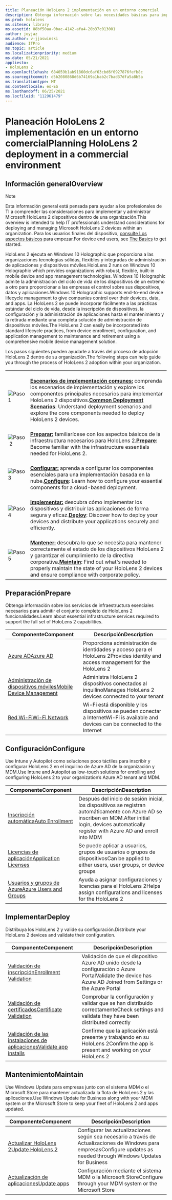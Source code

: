 ```yaml
---
title: Planeación HoloLens 2 implementación en un entorno comercial
description: Obtenga información sobre las necesidades básicas para implementar y administrar HoloLens en entornos empresariales, como la infraestructura, Azure Active Directory y la administración de dispositivos móviles.
ms.prod: hololens
ms.sitesec: library
ms.assetid: 88bf50aa-0bac-4142-afa4-20b37c013001
author: joyjaz
ms.author: v-jjaswinski
audience: ITPro
ms.topic: article
ms.localizationpriority: medium
ms.date: 05/21/2021
appliesto:
- HoloLens 2
ms.openlocfilehash: 684059b1ab91860dc6af63cbd6f0927876fefb8c
ms.sourcegitcommit: d5b2080868d6b74169a1bab2c7bad37dfa5a8b5a
ms.translationtype: MT
ms.contentlocale: es-ES
ms.lasthandoff: 06/25/2021
ms.locfileid: "112961479"
---
```

# <a name="planning-hololens-2-deployment-in-a-commercial-environment"></a><span data-ttu-id="defed-103">Planeación HoloLens 2 implementación en un entorno comercial</span><span class="sxs-lookup"><span data-stu-id="defed-103">Planning HoloLens 2 deployment in a commercial environment</span></span>

## <a name="overview"></a><span data-ttu-id="defed-104">Información general</span><span class="sxs-lookup"><span data-stu-id="defed-104">Overview</span></span>
> [!NOTE]
> <span data-ttu-id="defed-105">Esta información general está pensada para ayudar a los profesionales de TI a comprender las consideraciones para implementar y administrar Microsoft HoloLens 2 dispositivos dentro de una organización.</span><span class="sxs-lookup"><span data-stu-id="defed-105">This overview is intended to help IT professionals understand considerations for deploying and managing Microsoft HoloLens 2 devices within an organization.</span></span> <span data-ttu-id="defed-106">Para los usuarios finales del dispositivo, [consulte Los aspectos básicos](hololens2-setup.md) para empezar.</span><span class="sxs-lookup"><span data-stu-id="defed-106">For device end users, see [The Basics](hololens2-setup.md) to get started.</span></span>

<span data-ttu-id="defed-107">HoloLens 2 ejecuta en Windows 10 Holographic que proporciona a las organizaciones tecnologías sólidas, flexibles y integradas de administración de aplicaciones y dispositivos móviles.</span><span class="sxs-lookup"><span data-stu-id="defed-107">HoloLens 2 runs on Windows 10 Holographic which provides organizations with robust, flexible, built-in mobile device and app management technologies.</span></span> <span data-ttu-id="defed-108">Windows 10 Holographic admite la administración del ciclo de vida de los dispositivos de un extremo a otro para proporcionar a las empresas el control sobre sus dispositivos, datos y aplicaciones.</span><span class="sxs-lookup"><span data-stu-id="defed-108">Windows 10 Holographic supports end-to-end device lifecycle management to give companies control over their devices, data, and apps.</span></span> <span data-ttu-id="defed-109">La HoloLens 2 se puede incorporar fácilmente a las prácticas estándar del ciclo de vida, desde la inscripción de dispositivos, la configuración y la administración de aplicaciones hasta el mantenimiento y la retirada mediante una completa solución de administración de dispositivos móviles.</span><span class="sxs-lookup"><span data-stu-id="defed-109">The HoloLens 2 can easily be incorporated into standard lifecycle practices, from device enrollment, configuration, and application management to maintenance and retirement using a comprehensive mobile device management solution.</span></span>

<span data-ttu-id="defed-110">Los pasos siguientes pueden ayudarle a través del proceso de adopción HoloLens 2 dentro de su organización.</span><span class="sxs-lookup"><span data-stu-id="defed-110">The following steps can help guide you through the process of HoloLens 2 adoption within your organization.</span></span>

| | |
|--|--|
| ![Paso 1](images/1green.png)| <br/> <span data-ttu-id="defed-112">**[Escenarios de implementación comunes:](hololens-requirements.md)** comprenda los escenarios de implementación y explore los componentes principales necesarios para implementar HoloLens 2 dispositivos.</span><span class="sxs-lookup"><span data-stu-id="defed-112">**[Common Deployment Scenarios](hololens-requirements.md)**: Understand deployment scenarios and explore the core components needed to deploy HoloLens 2 devices.</span></span> |
| ![Paso 2](images/2green.png)| <br/> <span data-ttu-id="defed-114">**[Preparar:](#prepare)** familiarícese con los aspectos básicos de la infraestructura necesarios para HoloLens 2.</span><span class="sxs-lookup"><span data-stu-id="defed-114">**[Prepare](#prepare)**: Become familiar with the infrastructure essentials needed for HoloLens 2.</span></span> |
| ![Paso 3](images/3green.png) | <br/> <span data-ttu-id="defed-116">**[Configurar:](#configure)** aprenda a configurar los componentes esenciales para una implementación basada en la nube.</span><span class="sxs-lookup"><span data-stu-id="defed-116">**[Configure](#configure)**: Learn how to configure your essential components for a cloud-based deployment.</span></span> |
| ![Paso 4](images/4green.png) | <br/> <span data-ttu-id="defed-118">**[Implementar:](#deploy)** descubra cómo implementar los dispositivos y distribuir las aplicaciones de forma segura y eficaz.</span><span class="sxs-lookup"><span data-stu-id="defed-118">**[Deploy](#deploy)**: Discover how to deploy your devices and distribute your applications securely and efficiently.</span></span> |
| ![Paso 5](images/5green.png) | <br/> <span data-ttu-id="defed-120">**[Mantener:](#maintain)** descubra lo que se necesita para mantener correctamente el estado de los dispositivos HoloLens 2 y garantizar el cumplimiento de la directiva corporativa.</span><span class="sxs-lookup"><span data-stu-id="defed-120">**[Maintain](#maintain)**: Find out what's needed to properly maintain the state of your HoloLens 2 devices and ensure compliance with corporate policy.</span></span> |

## <a name="prepare"></a><span data-ttu-id="defed-121">Preparación</span><span class="sxs-lookup"><span data-stu-id="defed-121">Prepare</span></span>

<span data-ttu-id="defed-122">Obtenga información sobre los servicios de infraestructura esenciales necesarios para admitir el conjunto completo de HoloLens 2 funcionalidades.</span><span class="sxs-lookup"><span data-stu-id="defed-122">Learn about essential infrastructure services required to support the full set of HoloLens 2 capabilities.</span></span> 

| <span data-ttu-id="defed-123">Componente</span><span class="sxs-lookup"><span data-stu-id="defed-123">Component</span></span> | <span data-ttu-id="defed-124">Descripción</span><span class="sxs-lookup"><span data-stu-id="defed-124">Description</span></span> |
|-----------|------------|
| [<span data-ttu-id="defed-125">Azure AD</span><span class="sxs-lookup"><span data-stu-id="defed-125">Azure AD</span></span>](hololens-identity.md) | <span data-ttu-id="defed-126">Proporciona administración de identidades y acceso para el HoloLens 2</span><span class="sxs-lookup"><span data-stu-id="defed-126">Provides identity and access management for the HoloLens 2</span></span>  |
| [<span data-ttu-id="defed-127">Administración de dispositivos móviles</span><span class="sxs-lookup"><span data-stu-id="defed-127">Mobile Device Management</span></span>](hololens-mdm-configure.md)| <span data-ttu-id="defed-128">Administra HoloLens 2 dispositivos conectados al inquilino</span><span class="sxs-lookup"><span data-stu-id="defed-128">Manages HoloLens 2 devices connected to your tenant</span></span>  |
| [<span data-ttu-id="defed-129">Red Wi-Fi</span><span class="sxs-lookup"><span data-stu-id="defed-129">Wi-Fi Network</span></span>](hololens-commercial-infrastructure.md)| <span data-ttu-id="defed-130">Wi-Fi está disponible y los dispositivos se pueden conectar a Internet</span><span class="sxs-lookup"><span data-stu-id="defed-130">Wi-Fi is available and devices can be connected to the Internet</span></span>  |

## <a name="configure"></a><span data-ttu-id="defed-131">Configuración</span><span class="sxs-lookup"><span data-stu-id="defed-131">Configure</span></span>

<span data-ttu-id="defed-132">Use Intune y Autopilot como soluciones poco táctiles para inscribir y configurar HoloLens 2 en el inquilino de Azure AD de la organización y MDM.</span><span class="sxs-lookup"><span data-stu-id="defed-132">Use Intune and Autopilot as low-touch solutions for enrolling and configuring HoloLens 2 to your organization’s Azure AD tenant and MDM.</span></span>

| <span data-ttu-id="defed-133">Componente</span><span class="sxs-lookup"><span data-stu-id="defed-133">Component</span></span> | <span data-ttu-id="defed-134">Descripción</span><span class="sxs-lookup"><span data-stu-id="defed-134">Description</span></span> |
|-----------|------------|
| [<span data-ttu-id="defed-135">Inscripción automática</span><span class="sxs-lookup"><span data-stu-id="defed-135">Auto Enrollment</span></span>](hololens-enroll-mdm.md#auto-enrollment-in-mdm) | <span data-ttu-id="defed-136">Después del inicio de sesión inicial, los dispositivos se registran automáticamente con Azure AD se inscriben en MDM.</span><span class="sxs-lookup"><span data-stu-id="defed-136">After initial login, devices automatically register with Azure AD and enroll into MDM</span></span>  |
| [<span data-ttu-id="defed-137">Licencias de aplicación</span><span class="sxs-lookup"><span data-stu-id="defed-137">Application Licenses</span></span>](hololens2-cloud-connected-configure.md#application-licenses)| <span data-ttu-id="defed-138">Se puede aplicar a usuarios, grupos de usuarios o grupos de dispositivos</span><span class="sxs-lookup"><span data-stu-id="defed-138">Can be applied to either users, user groups, or device groups</span></span>  |
| [<span data-ttu-id="defed-139">Usuarios y grupos de Azure</span><span class="sxs-lookup"><span data-stu-id="defed-139">Azure Users and Groups</span></span>](hololens2-cloud-connected-configure.md#azure-users-and-groups) | <span data-ttu-id="defed-140">Ayuda a asignar configuraciones y licencias para el HoloLens 2</span><span class="sxs-lookup"><span data-stu-id="defed-140">Helps assign configurations and licenses for the HoloLens 2</span></span>  |

## <a name="deploy"></a><span data-ttu-id="defed-141">Implementar</span><span class="sxs-lookup"><span data-stu-id="defed-141">Deploy</span></span>

<span data-ttu-id="defed-142">Distribuya los HoloLens 2 y valide su configuración.</span><span class="sxs-lookup"><span data-stu-id="defed-142">Distribute your HoloLens 2 devices and validate their configuration.</span></span> 

| <span data-ttu-id="defed-143">Componente</span><span class="sxs-lookup"><span data-stu-id="defed-143">Component</span></span> | <span data-ttu-id="defed-144">Descripción</span><span class="sxs-lookup"><span data-stu-id="defed-144">Description</span></span> |
|-----------|------------|
| [<span data-ttu-id="defed-145">Validación de inscripción</span><span class="sxs-lookup"><span data-stu-id="defed-145">Enrollment Validation</span></span>](hololens2-corp-connected-deploy.md#enrollment-validation) | <span data-ttu-id="defed-146">Validación de que el dispositivo Azure AD unido desde la configuración o Azure Portal</span><span class="sxs-lookup"><span data-stu-id="defed-146">Validate the device has Azure AD Joined from Settings or the Azure Portal</span></span> |
| [<span data-ttu-id="defed-147">Validación de certificados</span><span class="sxs-lookup"><span data-stu-id="defed-147">Certificate Validation</span></span>](hololens2-corp-connected-deploy.md#wi-fi-certificate-validation) | <span data-ttu-id="defed-148">Comprobar la configuración y validar que se han distribuido correctamente</span><span class="sxs-lookup"><span data-stu-id="defed-148">Check settings and validate they have been distributed correctly</span></span> |
| [<span data-ttu-id="defed-149">Validación de las instalaciones de aplicaciones</span><span class="sxs-lookup"><span data-stu-id="defed-149">Validate app installs</span></span>](hololens2-corp-connected-deploy.md#validate-lob-app-install) | <span data-ttu-id="defed-150">Confirme que la aplicación está presente y trabajando en su HoloLens 2</span><span class="sxs-lookup"><span data-stu-id="defed-150">Confirm the app is present and working on your HoloLens 2</span></span> |

## <a name="maintain"></a><span data-ttu-id="defed-151">Mantenimiento</span><span class="sxs-lookup"><span data-stu-id="defed-151">Maintain</span></span>

<span data-ttu-id="defed-152">Use Windows Update para empresas junto con el sistema MDM o el Microsoft Store para mantener actualizada la flota de HoloLens 2 y las aplicaciones.</span><span class="sxs-lookup"><span data-stu-id="defed-152">Use Windows Update for Business along with your MDM system or the Microsoft Store to keep your fleet of HoloLens 2 and apps updated.</span></span>

| <span data-ttu-id="defed-153">Componente</span><span class="sxs-lookup"><span data-stu-id="defed-153">Component</span></span> | <span data-ttu-id="defed-154">Descripción</span><span class="sxs-lookup"><span data-stu-id="defed-154">Description</span></span> |
|-----------|------------|
| [<span data-ttu-id="defed-155">Actualizar HoloLens 2</span><span class="sxs-lookup"><span data-stu-id="defed-155">Update HoloLens 2</span></span>](hololens-updates.md) | <span data-ttu-id="defed-156">Configurar las actualizaciones según sea necesario a través de Actualizaciones de Windows para empresas</span><span class="sxs-lookup"><span data-stu-id="defed-156">Configure updates as needed through Windows Updates for Business</span></span> |
| [<span data-ttu-id="defed-157">Actualización de aplicaciones</span><span class="sxs-lookup"><span data-stu-id="defed-157">Update apps</span></span>](app-deploy-overview.md) | <span data-ttu-id="defed-158">Configuración mediante el sistema MDM o la Microsoft Store</span><span class="sxs-lookup"><span data-stu-id="defed-158">Configure through your MDM system or the Microsoft Store</span></span>
